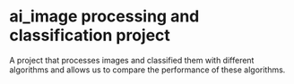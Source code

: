 # ai_image processing and classification project
 A project that processes images and classified them with different algorithms and allows us to compare the performance of these algorithms.
